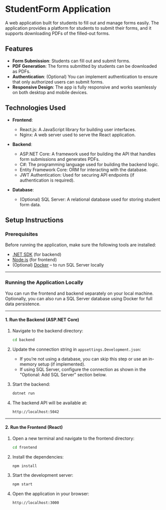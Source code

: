 # StudentForm Application

A web application built for students to fill out and manage forms easily. The application provides a platform for students to submit their forms, and it supports downloading PDFs of the filled-out forms.

## Features

- **Form Submission**: Students can fill out and submit forms.
- **PDF Generation**: The forms submitted by students can be downloaded as PDFs.
- **Authentication**: (Optional) You can implement authentication to ensure that only authorized users can submit forms.
- **Responsive Design**: The app is fully responsive and works seamlessly on both desktop and mobile devices.

## Technologies Used

- **Frontend**:
  - React.js: A JavaScript library for building user interfaces.
  - Nginx: A web server used to serve the React application.
  
- **Backend**:
  - ASP.NET Core: A framework used for building the API that handles form submissions and generates PDFs.
  - C#: The programming language used for building the backend logic.
  - Entity Framework Core: ORM for interacting with the database.
  - JWT Authentication: Used for securing API endpoints (if authentication is required).
  
- **Database**:
  - (Optional) SQL Server: A relational database used for storing student form data.

## Setup Instructions

### Prerequisites

Before running the application, make sure the following tools are installed:

- [.NET SDK](https://dotnet.microsoft.com/download) (for backend)
- [Node.js](https://nodejs.org/en/download) (for frontend)
- (Optional) [Docker](https://www.docker.com/get-started) – to run SQL Server locally

---

### Running the Application Locally

You can run the frontend and backend separately on your local machine. Optionally, you can also run a SQL Server database using Docker for full data persistence.

---

#### 1. Run the Backend (ASP.NET Core)

1. Navigate to the backend directory:

    ```bash
    cd backend
    ```

2. Update the connection string in `appsettings.Development.json`:
   - If you’re not using a database, you can skip this step or use an in-memory setup (if implemented).
   - If using SQL Server, configure the connection as shown in the "Optional: Add SQL Server" section below.

3. Start the backend:

    ```bash
    dotnet run
    ```

4. The backend API will be available at:

    ```
    http://localhost:5042
    ```

---

#### 2. Run the Frontend (React)

1. Open a new terminal and navigate to the frontend directory:

    ```bash
    cd frontend
    ```

2. Install the dependencies:

    ```bash
    npm install
    ```

3. Start the development server:

    ```bash
    npm start
    ```

4. Open the application in your browser:

    ```
    http://localhost:3000
    ```

